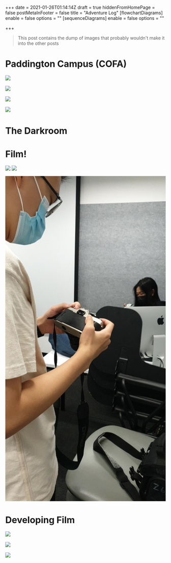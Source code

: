 +++
date = 2021-01-26T01:14:14Z
draft = true
hiddenFromHomePage = false
postMetaInFooter = false
title = "Adventure Log"
[flowchartDiagrams]
enable = false
options = ""
[sequenceDiagrams]
enable = false
options = ""

+++
> This post contains the dump of images that probably wouldn't make it into the other posts

# Paddington Campus (COFA)

![](/uploads/20210113_092058.jpg)

![](/uploads/20210113_091346.jpg)

![](/uploads/20210113_091123.jpg)

![](/uploads/20210111_110139.jpg)

# The Darkroom

# Film!

![](/uploads/20210114_114020.jpg) ![](/uploads/20210114_114042.jpg)

![](/uploads/user_scoped_temp_data_msgr_photo_for_upload_1610495214939_6754906522001374966.jpeg)

# Developing Film

![](/uploads/20210115_112852.jpg)

![](/uploads/20210115_124842.jpg)

![](/uploads/20210115_124907.jpg)